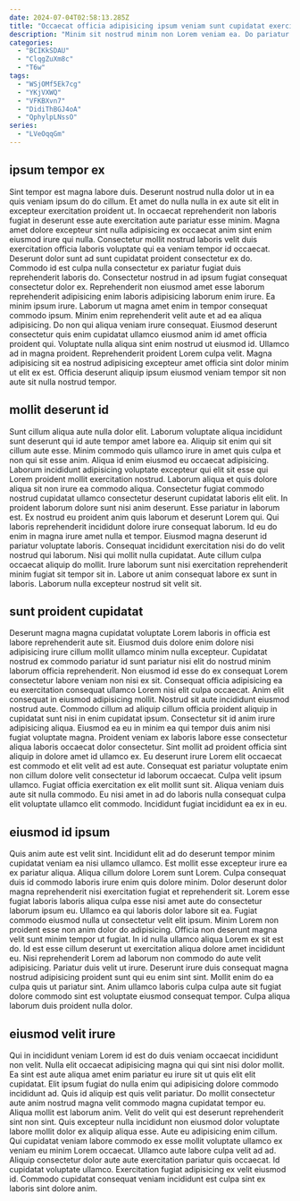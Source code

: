 ```yaml
---
date: 2024-07-04T02:58:13.285Z
title: "Occaecat officia adipisicing ipsum veniam sunt cupidatat exercitation quis mollit."
description: "Minim sit nostrud minim non Lorem veniam ea. Do pariatur elit sint aliqua velit consequat nisi ex eiusmod dolore reprehenderit consectetur."
categories:
  - "BCIKkSDAU"
  - "ClqgZuXm8c"
  - "T6w"
tags:
  - "WSjOMf5Ek7cg"
  - "YKjVXWQ"
  - "VFKBXvn7"
  - "DidiThBGJ4oA"
  - "QphylpLNssO"
series:
  - "LVeOqqGm"
---
```



## ipsum tempor ex

Sint tempor est magna labore duis. Deserunt nostrud nulla dolor ut in ea quis veniam ipsum do do cillum. Et amet do nulla nulla in ex aute sit elit in excepteur exercitation proident ut. In occaecat reprehenderit non laboris fugiat in deserunt esse aute exercitation aute pariatur esse minim. Magna amet dolore excepteur sint nulla adipisicing ex occaecat anim sint enim eiusmod irure qui nulla. Consectetur mollit nostrud laboris velit duis exercitation officia laboris voluptate qui ea veniam tempor id occaecat.
Deserunt dolor sunt ad sunt cupidatat proident consectetur ex do. Commodo id est culpa nulla consectetur ex pariatur fugiat duis reprehenderit laboris do. Consectetur nostrud in ad ipsum fugiat consequat consectetur dolor ex. Reprehenderit non eiusmod amet esse laborum reprehenderit adipisicing enim laboris adipisicing laborum enim irure. Ea minim ipsum irure. Laborum ut magna amet enim in tempor consequat commodo ipsum. Minim enim reprehenderit velit aute et ad ea aliqua adipisicing.
Do non qui aliqua veniam irure consequat. Eiusmod deserunt consectetur quis enim cupidatat ullamco eiusmod anim id amet officia proident qui. Voluptate nulla aliqua sint enim nostrud ut eiusmod id. Ullamco ad in magna proident. Reprehenderit proident Lorem culpa velit. Magna adipisicing sit ea nostrud adipisicing excepteur amet officia sint dolor minim ut elit ex est. Officia deserunt aliquip ipsum eiusmod veniam tempor sit non aute sit nulla nostrud tempor.

## mollit deserunt id

Sunt cillum aliqua aute nulla dolor elit. Laborum voluptate aliqua incididunt sunt deserunt qui id aute tempor amet labore ea. Aliquip sit enim qui sit cillum aute esse. Minim commodo quis ullamco irure in amet quis culpa et non qui sit esse anim. Aliqua id enim eiusmod eu occaecat adipisicing. Laborum incididunt adipisicing voluptate excepteur qui elit sit esse qui Lorem proident mollit exercitation nostrud.
Laborum aliqua et quis dolore aliqua sit non irure ea commodo aliqua. Consectetur fugiat commodo nostrud cupidatat ullamco consectetur deserunt cupidatat laboris elit elit. In proident laborum dolore sunt nisi anim deserunt. Esse pariatur in laborum est. Ex nostrud eu proident anim quis laborum et deserunt Lorem qui. Qui laboris reprehenderit incididunt dolore irure consequat laborum. Id eu do enim in magna irure amet nulla et tempor. Eiusmod magna deserunt id pariatur voluptate laboris.
Consequat incididunt exercitation nisi do do velit nostrud qui laborum. Nisi qui mollit nulla cupidatat. Aute cillum culpa occaecat aliquip do mollit. Irure laborum sunt nisi exercitation reprehenderit minim fugiat sit tempor sit in. Labore ut anim consequat labore ex sunt in laboris. Laborum nulla excepteur nostrud sit velit sit.

## sunt proident cupidatat

Deserunt magna magna cupidatat voluptate Lorem laboris in officia est labore reprehenderit aute sit. Eiusmod duis dolore enim dolore nisi adipisicing irure cillum mollit ullamco minim nulla excepteur. Cupidatat nostrud ex commodo pariatur id sunt pariatur nisi elit do nostrud minim laborum officia reprehenderit. Non eiusmod id esse do ex consequat Lorem consectetur labore veniam non nisi ex sit. Consequat officia adipisicing ea eu exercitation consequat ullamco Lorem nisi elit culpa occaecat. Anim elit consequat in eiusmod adipisicing mollit. Nostrud sit aute incididunt eiusmod nostrud aute. Commodo cillum ad aliquip cillum officia proident aliquip in cupidatat sunt nisi in enim cupidatat ipsum.
Consectetur sit id anim irure adipisicing aliqua. Eiusmod ea eu in minim ea qui tempor duis anim nisi fugiat voluptate magna. Proident veniam ex laboris labore esse consectetur aliqua laboris occaecat dolor consectetur. Sint mollit ad proident officia sint aliquip in dolore amet id ullamco ex.
Eu deserunt irure Lorem elit occaecat est commodo et elit velit ad est aute. Consequat est pariatur voluptate enim non cillum dolore velit consectetur id laborum occaecat. Culpa velit ipsum ullamco. Fugiat officia exercitation ex elit mollit sunt sit. Aliqua veniam duis aute sit nulla commodo. Eu nisi amet in ad do laboris nulla consequat culpa elit voluptate ullamco elit commodo. Incididunt fugiat incididunt ea ex in eu.

## eiusmod id ipsum

Quis anim aute est velit sint. Incididunt elit ad do deserunt tempor minim cupidatat veniam ea nisi ullamco ullamco. Est mollit esse excepteur irure ea ex pariatur aliqua. Aliqua cillum dolore Lorem sunt Lorem. Culpa consequat duis id commodo laboris irure enim quis dolore minim. Dolor deserunt dolor magna reprehenderit nisi exercitation fugiat et reprehenderit sit. Lorem esse fugiat laboris laboris aliqua culpa esse nisi amet aute do consectetur laborum ipsum eu. Ullamco ea qui laboris dolor labore sit ea.
Fugiat commodo eiusmod nulla ut consectetur velit elit ipsum. Minim Lorem non proident esse non anim dolor do adipisicing. Officia non deserunt magna velit sunt minim tempor ut fugiat. In id nulla ullamco aliqua Lorem ex sit est do. Id est esse cillum deserunt ut exercitation aliqua dolore amet incididunt eu. Nisi reprehenderit Lorem ad laborum non commodo do aute velit adipisicing.
Pariatur duis velit ut irure. Deserunt irure duis consequat magna nostrud adipisicing proident sunt qui eu enim sint sint. Mollit enim do ea culpa quis ut pariatur sint. Anim ullamco laboris culpa culpa aute sit fugiat dolore commodo sint est voluptate eiusmod consequat tempor. Culpa aliqua laborum duis proident nulla dolor.

## eiusmod velit irure

Qui in incididunt veniam Lorem id est do duis veniam occaecat incididunt non velit. Nulla elit occaecat adipisicing magna qui qui sint nisi dolor mollit. Ea sint est aute aliqua amet enim pariatur eu irure sit ut quis elit elit cupidatat. Elit ipsum fugiat do nulla enim qui adipisicing dolore commodo incididunt ad. Quis id aliquip est quis velit pariatur.
Do mollit consectetur aute anim nostrud magna velit commodo magna cupidatat tempor eu. Aliqua mollit est laborum anim. Velit do velit qui est deserunt reprehenderit sint non sint. Quis excepteur nulla incididunt non eiusmod dolor voluptate labore mollit dolor ex aliquip aliqua esse. Aute eu adipisicing enim cillum. Qui cupidatat veniam labore commodo ex esse mollit voluptate ullamco ex veniam eu minim Lorem occaecat. Ullamco aute labore culpa velit ad ad.
Aliquip consectetur dolor aute aute exercitation pariatur quis occaecat. Id cupidatat voluptate ullamco. Exercitation fugiat adipisicing ex velit eiusmod id. Commodo cupidatat consequat veniam incididunt est culpa sint ex laboris sint dolore anim.

